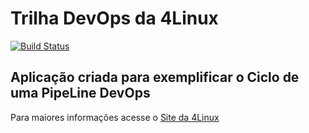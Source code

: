 # Trilha DevOps da 4Linux

<!-- Altere a Flag abaixo com sua URL do Travis -->
[![Build Status](https://travis-ci.org/EdersonRamos/DevOpsLab-HelloWorld.svg?branch=master)](https://travis-ci.org/EdersonRamos/DevOpsLab-HelloWorld)

## Aplicação criada para exemplificar o Ciclo de uma PipeLine DevOps


Para maiores informações acesse o [Site da 4Linux](https://www.4linux.com.br/cursos/devops)

